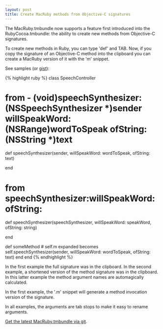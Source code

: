 ```yaml
---
layout: post
title: Create MacRuby methods from Objective-C signatures
---
```


The MacRuby.tmbundle now supports a feature first introduced into the RubyCocoa.tmbundle: the
ability to create new methods from Objective-C signatures.

To create new methods in Ruby, you can type 'def' and TAB. Now, if you copy the signature of an Objective-C method into the clipboard you can create a MacRuby version of it with the 'm' snippet.

See samples (or [gist](http://gist.github.com/41232)):

{% highlight ruby %}
class SpeechController
  # from - (void)speechSynthesizer:(NSSpeechSynthesizer *)sender willSpeakWord:(NSRange)wordToSpeak ofString:(NSString *)text
  def speechSynthesizer(sender, willSpeakWord: wordToSpeak, ofString: text)
  
  end

  # from speechSynthesizer:willSpeakWord:ofString:
  def speechSynthesizer(speechSynthesizer, willSpeakWord: speakWord, ofString: string)
    
  end
  
  def someMethod
    # self.m expanded becomes
    self.speechSynthesizer(sender, willSpeakWord: wordToSpeak, ofString: text)
  end
end
{% endhighlight %}

In the first example the full signature was in the clipboard. In the second example, a shortened version of the method signature was in the clipboard. In this latter example the method argument names are automagically calculated.

In the first example, the '.m' snippet will generate a method invocation version of the signature.

In all examples, the arguments are tab stops to make it easy to rename arguments.

[Get the latest MacRuby.tmbundle via git](http://github.com/drnic/macruby-tmbundle).